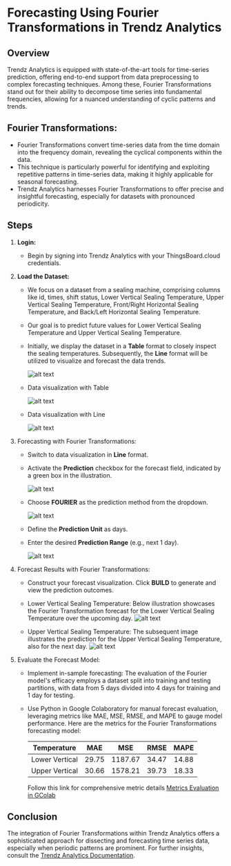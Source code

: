 # Forecasting Using Fourier Transformations in Trendz Analytics

## **Overview** 

Trendz Analytics is equipped with state-of-the-art tools for time-series prediction, offering end-to-end support from data preprocessing to complex forecasting techniques. Among these, Fourier Transformations stand out for their ability to decompose time series into fundamental frequencies, allowing for a nuanced understanding of cyclic patterns and trends.

## **Fourier Transformations:**
* Fourier Transformations convert time-series data from the time domain into the frequency domain, revealing the cyclical components within the data.
* This technique is particularly powerful for identifying and exploiting repetitive patterns in time-series data, making it highly applicable for seasonal forecasting.
* Trendz Analytics harnesses Fourier Transformations to offer precise and insightful forecasting, especially for datasets with pronounced periodicity.

## **Steps**

1. **Login:**

    * Begin by signing into Trendz Analytics with your ThingsBoard.cloud credentials.

2. **Load the Dataset:**

    * We focus on a dataset from a sealing machine, comprising columns like id, times, shift status, Lower Vertical Sealing Temperature, Upper Vertical Sealing Temperature, Front/Right Horizontal Sealing Temperature, and Back/Left Horizontal Sealing Temperature.

    * Our goal is to predict future values for Lower Vertical Sealing Temperature and Upper Vertical Sealing Temperature.

    * Initially, we display the dataset in a **Table** format to closely inspect the sealing temperatures. Subsequently, the **Line** format will be utilized to visualize and forecast the data trends.

        ![alt text](<../images/fourier/model/format data visualization.png>)

    * Data visualization with Table

        ![alt text](<../images/fourier/model/vertical bawah 26-29 march.png>)

    * Data visualization with Line

        ![alt text](<../images/fourier/model/vertical bawah 26-29 march line.png>)

3. Forecasting with Fourier Transformations:
    * Switch to data visualization in **Line** format.

    * Activate the **Prediction** checkbox for the forecast field, indicated by a green box in the illustration.

        ![alt text](<../images/fourier/model/checkbox pred.png>)

    * Choose **FOURIER** as the prediction method from the dropdown.

        ![alt text](<../images/fourier/model/choose fourier.png>)

    * Define the **Prediction Unit** as days.

    * Enter the desired **Prediction Range** (e.g., next 1 day).

        ![alt text](<../images/fourier/model/1 day pred.png>)

4. Forecast Results with Fourier Transformations:

    * Construct your forecast visualization. Click **BUILD** to generate and view the prediction outcomes.
    * Lower Vertical Sealing Temperature: Below illustration showcases the Fourier Transformation forecast for the Lower Vertical Sealing Temperature over the upcoming day.
        ![alt text](<../images/fourier/model/forecast_VB temp.png>) 

    * Upper Vertical Sealing Temperature: The subsequent image illustrates the prediction for the Upper Vertical Sealing Temperature, also for the next day.
        ![alt text](<../images/fourier/model/forecast_VA temp.png>)

5. Evaluate the Forecast Model:
    * Implement in-sample forecasting: The evaluation of the Fourier model's efficacy employs a dataset split into training and testing partitions, with data from 5 days divided into 4 days for training and 1 day for testing.
    * Use Python in Google Colaboratory for manual forecast evaluation, leveraging metrics like MAE, MSE, RMSE, and MAPE to gauge model performance. Here are the metrics for the Fourier Transformations forecasting model:


        | Temperature | MAE | MSE | RMSE | MAPE |
        |:---:|:---:|:---:|:---:|:---:|
        | Lower Vertical | 29.75 | 1187.67 | 34.47 | 14.88 |
        | Upper Vertical | 30.66 | 1578.21 | 39.73 | 18.33 |

        Follow this link for comprehensive metric details [Metrics Evaluation in GColab](https://colab.research.google.com/drive/1OpmMeYe5ffuTmcCarwr2lnVKRToyctD-?usp=sharing)

## Conclusion
The integration of Fourier Transformations within Trendz Analytics offers a sophisticated approach for dissecting and forecasting time series data, especially when periodic patterns are prominent. For further insights, consult the [Trendz Analytics Documentation](https://thingsboard.io/docs/trendz/).
